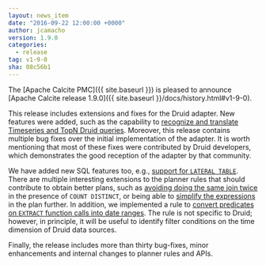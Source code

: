 ```yaml
---
layout: news_item
date: "2016-09-22 12:00:00 +0000"
author: jcamacho
version: 1.9.0
categories:
  - release
tag: v1-9-0
sha: 08c56b1
---
```


<!--
{% comment %}
Licensed to the Apache Software Foundation (ASF) under one or more
contributor license agreements.  See the NOTICE file distributed with
this work for additional information regarding copyright ownership.
The ASF licenses this file to you under the Apache License, Version 2.0
(the "License"); you may not use this file except in compliance with
the License.  You may obtain a copy of the License at

http://www.apache.org/licenses/LICENSE-2.0

Unless required by applicable law or agreed to in writing, software
distributed under the License is distributed on an "AS IS" BASIS,
WITHOUT WARRANTIES OR CONDITIONS OF ANY KIND, either express or implied.
See the License for the specific language governing permissions and
limitations under the License.
{% endcomment %}
-->

The [Apache Calcite PMC]({{ site.baseurl }}) is pleased to announce [Apache Calcite release 1.9.0]({{ site.baseurl }}/docs/history.html#v1-9-0).

This release includes extensions and fixes for the Druid adapter. New features were added, such as the capability to
<a href="https://issues.apache.org/jira/browse/CALCITE-1357">recognize and translate Timeseries and TopN Druid queries</a>. Moreover, this release contains multiple bug fixes over the initial implementation of the adapter. It is worth mentioning that most of these fixes were contributed by Druid developers, which demonstrates the good reception of the adapter by that community.

We have added new SQL features too, e.g.,
<a href="https://issues.apache.org/jira/browse/CALCITE-1309">support for `LATERAL TABLE`</a>. There are multiple interesting extensions to the planner rules that should contribute to obtain better plans, such as
<a href="https://issues.apache.org/jira/browse/CALCITE-1288">avoiding doing the same join twice</a>
in the presence of `COUNT DISTINCT`, or being able to
<a href="https://issues.apache.org/jira/browse/CALCITE-1220">simplify the expressions</a>
in the plan further. In addition, we implemented a rule to
<a href="https://issues.apache.org/jira/browse/CALCITE-1334">convert predicates on `EXTRACT` function calls into date ranges</a>. The rule is not specific to Druid; however, in principle, it will be useful to identify filter conditions on the time dimension of Druid data sources.

Finally, the release includes more than thirty bug-fixes, minor enhancements and internal changes to planner rules and APIs.
